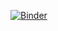 [![Binder](https://mybinder.org/badge.svg)](https://mybinder.org/v2/gh/dawe/discan/master?urlpath=apps%2Fdiscan.ipynb)
